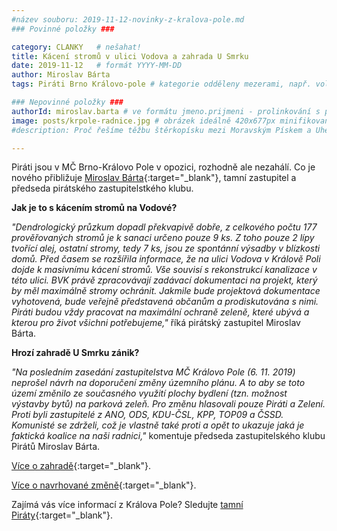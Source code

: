 ```yaml
---
#název souboru: 2019-11-12-novinky-z-kralova-pole.md
### Povinné položky ###

category: CLANKY   # nešahat!
title: Kácení stromů v ulici Vodova a zahrada U Smrku
date: 2019-11-12   # formát YYYY-MM-DD
author: Miroslav Bárta
tags: Piráti Brno Královo-pole # kategorie odděleny mezerami, např. volby zemědělství životní-prostředí piráti (viz https://jihomoravsky.pirati.cz/tags/)

### Nepovinné položky ###
authorId: miroslav.barta # ve formátu jmeno.prijmeni - prolinkování s profilem přes uid
image: posts/krpole-radnice.jpg # obrázek ideálně 420x677px minifikovaný přes https://tinypng.com/
#description: Proč řešíme těžbu štěrkopísku mezi Moravským Pískem a Uherským Ostrohem? Podrobné info o celé kauze.

---
```


Piráti jsou v MČ Brno-Královo Pole v opozici, rozhodně ale nezahálí. Co je nového přibližuje [Miroslav Bárta](https://jihomoravsky.pirati.cz/lide/miroslav-barta/){:target="_blank"}, tamní zastupitel a předseda pirátského zastupitelstkého klubu.

**Jak je to s kácením stromů na Vodové?**

*"Dendrologický průzkum dopadl překvapivě dobře, z celkového počtu 177 prověřovaných stromů je k sanaci určeno pouze 9 ks. Z toho pouze 2 lípy tvořící alej, ostatní stromy, tedy 7 ks, jsou ze spontánní výsadby v blízkosti domů. Před časem se rozšířila informace, že na ulici Vodova v Králově Poli dojde k masivnímu kácení stromů. Vše souvisí s rekonstrukcí kanalizace v této ulici. BVK právě zpracovávají zadávací dokumentaci na projekt, který by měl maximálně stromy ochránit. Jakmile bude projektová dokumentace vyhotovená, bude veřejně představená občanům a prodiskutována s nimi. Piráti budou vždy pracovat na maximální ochraně zeleně, které ubývá a kterou pro život všichni potřebujeme,"* říká pirátský zastupitel Miroslav Bárta.


**Hrozí zahradě U Smrku zánik?**

*"Na posledním zasedání zastupitelstva MČ Královo Pole (6. 11. 2019) neprošel návrh na doporučení změny územního plánu. A to aby se toto území změnilo ze současného využití *plochy bydlení* (tzn. možnost výstavby bytů) na *parková zeleň*. Pro změnu hlasovali pouze Piráti a Zelení. Proti byli zastupitelé z ANO, ODS, KDU-ČSL, KPP, TOP09 a ČSSD. Komunisté se zdrželi, což je vlastně také proti a opět to ukazuje jaká je faktická koalice na naši radnici,"* komentuje předseda zastupitelského klubu Pirátů Miroslav Bárta.

[Více o zahradě](http://www.prirodnizahrada.wz.cz/ozahrade.html){:target="_blank"}.

[Více o navrhované změně](https://www.brno.cz/…/VYBRANE_Z…/OBSAH/B208_15_0_Z_OBSAH.pdf){:target="_blank"}.

Zajímá vás více informací z Králova Pole? Sledujte [tamní Piráty](https://www.facebook.com/piratiprokrpole/){:target="_blank"}.
